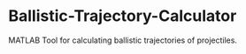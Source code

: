 # Ballistic-Trajectory-Calculator
MATLAB Tool for calculating ballistic trajectories of projectiles.
